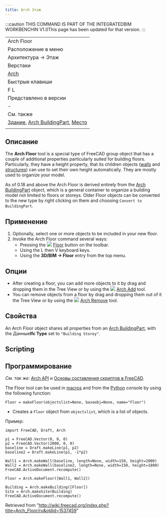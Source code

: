 ```yaml
---
title: Arch Этаж
---
```

:::caution
THIS COMMAND IS PART OF THE INTEGRATEDBIM WORKBENCHIN V1.0This page has been updated for that version.
:::

|  |
| --- |
| Arch Floor |
| Расположение в меню |
| Архитектура → Этаж |
| Верстаки |
| [Arch](/Arch_Workbench/ru "Arch Workbench/ru") |
| Быстрые клавиши |
| F L |
| Представлено в версии |
| - |
| См. также |
| [Здание](/Arch_Building/ru "Arch Building/ru"), [Arch BuildingPart](/Arch_BuildingPart "Arch BuildingPart"), [Место](/Arch_Site/ru "Arch Site/ru") |
|  |

## Описание

The **Arch Floor** tool is a special type of FreeCAD group object that has a couple of additional properties particularly suited for building floors. Particularly, they have a height property, that its children objects ([walls](/Arch_Wall "Arch Wall") and [structures](/Arch_Structure "Arch Structure")) can use to set their own height automatically. They are mostly used to organize your model.

As of 0.18 and above the Arch Floor is derived entirely from the [Arch BuildingPart](/Arch_BuildingPart "Arch BuildingPart") object, which is a general container to organize a building model not limited to floors or storeys. Older Floor objects can be converted to the new type by right clicking on them and choosing `Convert to BuildingPart`.

## Применение

1. Optionally, select one or more objects to be included in your new floor.
2. Invoke the Arch Floor command several ways:
   * Pressing the ![](/images/Arch_Floor.svg) [Floor](/Arch_Floor "Arch Floor") button on the toolbar.
   * Using the L then V keyboard keys.
   * Using the **3D/BIM → Floor** entry from the top menu.

## Опции

* After creating a floor, you can add more objects to it by drag and dropping them in the Tree View or by using the ![](/images/Arch_Add.svg) [Arch Add](/Arch_Add "Arch Add") tool.
* You can remove objects from a floor by drag and dropping them out of it the Tree View or by using the ![](/images/Arch_Remove.svg) [Arch Remove](/Arch_Remove "Arch Remove") tool.

## Свойства

An Arch Floor object shares all properties from an [Arch BuildingPart](/Arch_BuildingPart "Arch BuildingPart"), with the Данные**Ifc Type** set to `"Building Storey"`.

## Scripting

## Программирование

*См. так же:* [Arch API](/Arch_API/ru "Arch API/ru") и [Основы составления скриптов в FreeCAD](/FreeCAD_Scripting_Basics/ru "FreeCAD Scripting Basics/ru").

The Floor tool can be used in [macros](/Macros "Macros") and from the [Python](/Python "Python") console by using the following function:

```
Floor = makeFloor(objectslist=None, baseobj=None, name="Floor")

```

* Creates a `Floor` object from `objectslist`, which is a list of objects.

Пример:

```
import FreeCAD, Draft, Arch

p1 = FreeCAD.Vector(0, 0, 0)
p2 = FreeCAD.Vector(2000, 0, 0)
baseline = Draft.makeLine(p1, p2)
baseline2 = Draft.makeLine(p1, -1*p2)

Wall1 = Arch.makeWall(baseline, length=None, width=150, height=2000)
Wall2 = Arch.makeWall(baseline2, length=None, width=150, height=1800)
FreeCAD.ActiveDocument.recompute()

Floor = Arch.makeFloor([Wall1, Wall2])

Building = Arch.makeBuilding([Floor])
Site = Arch.makeSite(Building)
FreeCAD.ActiveDocument.recompute()

```

Retrieved from "<http://wiki.freecad.org/index.php?title=Arch_Floor/ru&oldid=1537459>"